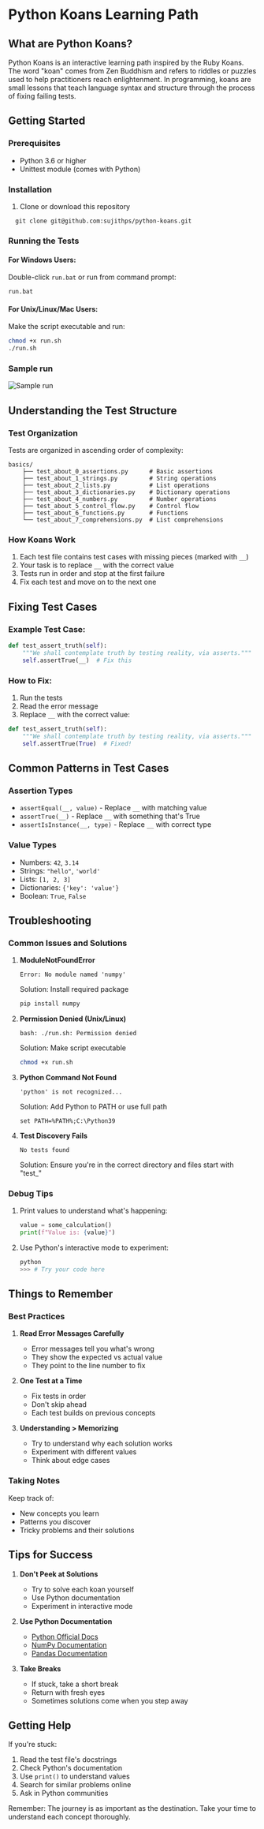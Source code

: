 # Python Koans Learning Path

## What are Python Koans?
Python Koans is an interactive learning path inspired by the Ruby Koans. 
The word "koan" comes from Zen Buddhism and refers to riddles or puzzles used to help practitioners reach enlightenment.
In programming, koans are small lessons that teach language syntax and structure through the process of fixing failing tests.

## Getting Started

### Prerequisites
- Python 3.6 or higher
- Unittest module (comes with Python)

### Installation
1. Clone or download this repository

```commandline
  git clone git@github.com:sujithps/python-koans.git
```

### Running the Tests

#### For Windows Users:
Double-click `run.bat` or run from command prompt:
```batch
run.bat
```

#### For Unix/Linux/Mac Users:
Make the script executable and run:
```bash
chmod +x run.sh
./run.sh
```

### Sample run
![Sample run](screenshots/initialRun.png)

## Understanding the Test Structure

### Test Organization
Tests are organized in ascending order of complexity:
```
basics/
    ├── test_about_0_assertions.py      # Basic assertions
    ├── test_about_1_strings.py         # String operations
    ├── test_about_2_lists.py           # List operations
    ├── test_about_3_dictionaries.py    # Dictionary operations
    ├── test_about_4_numbers.py         # Number operations
    ├── test_about_5_control_flow.py    # Control flow
    ├── test_about_6_functions.py       # Functions
    └── test_about_7_comprehensions.py  # List comprehensions
```

### How Koans Work
1. Each test file contains test cases with missing pieces (marked with `__`)
2. Your task is to replace `__` with the correct value
3. Tests run in order and stop at the first failure
4. Fix each test and move on to the next one

## Fixing Test Cases

### Example Test Case:
```python
def test_assert_truth(self):
    """We shall contemplate truth by testing reality, via asserts."""
    self.assertTrue(__)  # Fix this
```

### How to Fix:
1. Run the tests
2. Read the error message
3. Replace `__` with the correct value:
```python
def test_assert_truth(self):
    """We shall contemplate truth by testing reality, via asserts."""
    self.assertTrue(True)  # Fixed!
```

## Common Patterns in Test Cases

### Assertion Types
- `assertEqual(__, value)` - Replace `__` with matching value
- `assertTrue(__)` - Replace `__` with something that's True
- `assertIsInstance(__, type)` - Replace `__` with correct type

### Value Types
- Numbers: `42`, `3.14`
- Strings: `"hello"`, `'world'`
- Lists: `[1, 2, 3]`
- Dictionaries: `{'key': 'value'}`
- Boolean: `True`, `False`

## Troubleshooting

### Common Issues and Solutions

1. **ModuleNotFoundError**
   ```
   Error: No module named 'numpy'
   ```
   Solution: Install required package
   ```bash
   pip install numpy
   ```

2. **Permission Denied (Unix/Linux)**
   ```
   bash: ./run.sh: Permission denied
   ```
   Solution: Make script executable
   ```bash
   chmod +x run.sh
   ```

3. **Python Command Not Found**
   ```
   'python' is not recognized...
   ```
   Solution: Add Python to PATH or use full path
   ```batch
   set PATH=%PATH%;C:\Python39
   ```

4. **Test Discovery Fails**
   ```
   No tests found
   ```
   Solution: Ensure you're in the correct directory and files start with "test_"

### Debug Tips
1. Print values to understand what's happening:
   ```python
   value = some_calculation()
   print(f"Value is: {value}")
   ```

2. Use Python's interactive mode to experiment:
   ```python
   python
   >>> # Try your code here
   ```

## Things to Remember

### Best Practices
1. **Read Error Messages Carefully**
   - Error messages tell you what's wrong
   - They show the expected vs actual value
   - They point to the line number to fix

2. **One Test at a Time**
   - Fix tests in order
   - Don't skip ahead
   - Each test builds on previous concepts

3. **Understanding > Memorizing**
   - Try to understand why each solution works
   - Experiment with different values
   - Think about edge cases

### Taking Notes
Keep track of:
- New concepts you learn
- Patterns you discover
- Tricky problems and their solutions

## Tips for Success

1. **Don't Peek at Solutions**
   - Try to solve each koan yourself
   - Use Python documentation
   - Experiment in interactive mode

2. **Use Python Documentation**
   - [Python Official Docs](https://docs.python.org/3/)
   - [NumPy Documentation](https://numpy.org/doc/)
   - [Pandas Documentation](https://pandas.pydata.org/docs/)

3. **Take Breaks**
   - If stuck, take a short break
   - Return with fresh eyes
   - Sometimes solutions come when you step away

## Getting Help
If you're stuck:
1. Read the test file's docstrings
2. Check Python's documentation
3. Use `print()` to understand values
4. Search for similar problems online
5. Ask in Python communities

Remember: The journey is as important as the destination. Take your time to understand each concept thoroughly.
